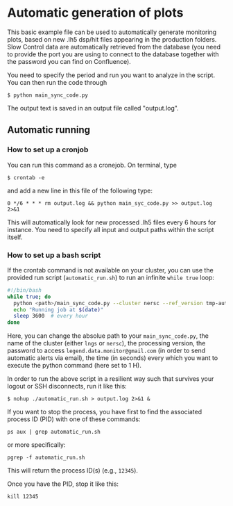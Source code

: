 # Automatic generation of plots

This basic example file can be used to automatically generate monitoring plots, based on new .lh5 dsp/hit files appearing in the production folders. Slow Control data are automatically retrieved from the database (you need to provide the port you are using to connect to the database together with the password you can find on Confluence).

You need to specify the period and run you want to analyze in the script. You can then run the code through

```console
$ python main_sync_code.py
```

The output text is saved in an output file called "output.log".

## Automatic running

### How to set up a cronjob

You can run this command as a cronejob. On terminal, type

```console
$ crontab -e
```

and add a new line in this file of the following type:

```console
0 */6 * * * rm output.log && python main_syc_code.py >> output.log 2>&1
```

This will automatically look for new processed .lh5 files every 6 hours for instance.
You need to specify all input and output paths within the script itself.


### How to set up a bash script
If the crontab command is not available on your cluster, you can use the provided run script (`automatic_run.sh`) to run an infinite `while true` loop:

```bash
#!/bin/bash
while true; do
  python <path>/main_sync_code.py --cluster nersc --ref_version tmp-auto --pswd_email <insert_pswd>
  echo "Running job at $(date)"
  sleep 3600  # every hour
done
```

Here, you can change the absolue path to your `main_sync_code.py`, the name of the cluster (either `lngs` or `nersc`), the processing version, the password to access `legend.data.monitor@gmail.com` (in order to send automatic alerts via email), the time (in seconds) every which you want to execute the python command (here set to 1 H).

In order to run the above script in a resilient way such that survives your logout or SSH disconnects, run it like this:

```console
$ nohup ./automatic_run.sh > output.log 2>&1 &
```

If you want to stop the process, you have first to find the associated process ID (PID) with one of these commands:

```console
ps aux | grep automatic_run.sh
```

or more specifically:

```console
pgrep -f automatic_run.sh
```

This will return the process ID(s) (e.g., `12345`).

Once you have the PID, stop it like this:

```console
kill 12345
```

